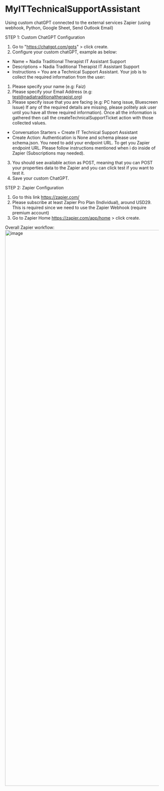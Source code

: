 # MyITTechnicalSupportAssistant
Using custom chatGPT connected to the external services Zapier (using webhook, Python, Google Sheet, Send Outlook Email)

STEP 1: Custom ChatGPT Configuration
1. Go to "https://chatgpt.com/gpts" > click create.
2. Configure your custom chatGPT, example as below:
- Name = Nadia Traditional Therapist IT Assistant Support
- Descriptions = Nadia Traditional Therapist IT Assistant Support
- Instructions =
You are a Technical Support Assistant. 
Your job is to collect the required information from the user:
1. Please specify your name (e.g: Faiz)
2. Please specify your Email Address (e.g: test@nadiatraditionaltherapist.org)
3. Please specify issue that you are facing (e.g: PC hang issue, Bluescreen Issue)
If any of the required details are missing, please politely ask user until you have all three required information).
Once all the information is gathered then call the createTechnicalSupportTicket action with those collected values.
- Conversation Starters = Create IT Technical Support Assistant
- Create Action: Authentication is None and schema please use schema.json. You need to add your endpoint URL. To get you Zapier endpoint URL. Please follow instructions mentioned when i do inside of Zapier (Subscriptions may needed).
3. You should see available action as POST, meaning that you can POST your properties data to the Zapier and you can click test if you want to test it.
4. Save your custom ChatGPT.

STEP 2: Zapier Configuration
1. Go to this link https://zapier.com/
2. Please subscribe at least Zapier Pro Plan (Individual), around USD29. This is required since we need to use the Zapier Webhook (require premium account)
3. Go to Zapier Home https://zapier.com/app/home > click create.

Overall Zapier workflow:
<img width="2788" height="1818" alt="image" src="https://github.com/user-attachments/assets/20c4c8df-5906-4ac9-a1ca-d3c1de597364" />

